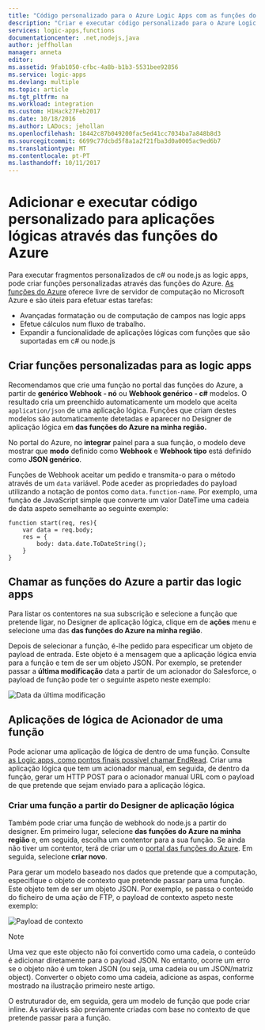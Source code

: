 ```yaml
---
title: "Código personalizado para o Azure Logic Apps com as funções do Azure | Microsoft Docs"
description: "Criar e executar código personalizado para o Azure Logic Apps com as funções do Azure"
services: logic-apps,functions
documentationcenter: .net,nodejs,java
author: jeffhollan
manager: anneta
editor: 
ms.assetid: 9fab1050-cfbc-4a8b-b1b3-5531bee92856
ms.service: logic-apps
ms.devlang: multiple
ms.topic: article
ms.tgt_pltfrm: na
ms.workload: integration
ms.custom: H1Hack27Feb2017
ms.date: 10/18/2016
ms.author: LADocs; jehollan
ms.openlocfilehash: 18442c87b049200fac5ed41cc7034ba7a848b8d3
ms.sourcegitcommit: 6699c77dcbd5f8a1a2f21fba3d0a0005ac9ed6b7
ms.translationtype: MT
ms.contentlocale: pt-PT
ms.lasthandoff: 10/11/2017
---
```

# <a name="add-and-run-custom-code-for-logic-apps-through-azure-functions"></a>Adicionar e executar código personalizado para aplicações lógicas através das funções do Azure

Para executar fragmentos personalizados de c# ou node.js as logic apps, pode criar funções personalizadas através das funções do Azure. 
[As funções do Azure](../azure-functions/functions-overview.md) oferece livre de servidor de computação no Microsoft Azure e são úteis para efetuar estas tarefas:

* Avançadas formatação ou de computação de campos nas logic apps
* Efetue cálculos num fluxo de trabalho.
* Expandir a funcionalidade de aplicações lógicas com funções que são suportadas em c# ou node.js

## <a name="create-custom-functions-for-your-logic-apps"></a>Criar funções personalizadas para as logic apps

Recomendamos que crie uma função no portal das funções do Azure, a partir de **genérico Webhook - nó** ou **Webhook genérico - c#** modelos. O resultado cria um preenchido automaticamente um modelo que aceita `application/json` de uma aplicação lógica. Funções que criam destes modelos são automaticamente detetadas e aparecer no Designer de aplicação lógica em **das funções do Azure na minha região.**

No portal do Azure, no **integrar** painel para a sua função, o modelo deve mostrar que **modo** definido como **Webhook** e **Webhook tipo** está definido como **JSON genérico**. 

Funções de Webhook aceitar um pedido e transmita-o para o método através de um `data` variável. Pode aceder as propriedades do payload utilizando a notação de pontos como `data.function-name`. Por exemplo, uma função de JavaScript simple que converte um valor DateTime uma cadeia de data aspeto semelhante ao seguinte exemplo:

```
function start(req, res){
    var data = req.body;
    res = {
        body: data.date.ToDateString();
    }
}
```

## <a name="call-azure-functions-from-logic-apps"></a>Chamar as funções do Azure a partir das logic apps

Para listar os contentores na sua subscrição e selecione a função que pretende ligar, no Designer de aplicação lógica, clique em de **ações** menu e selecione uma das **das funções do Azure na minha região**.

Depois de selecionar a função, é-lhe pedido para especificar um objeto de payload de entrada. Este objeto é a mensagem que a aplicação lógica envia para a função e tem de ser um objeto JSON. Por exemplo, se pretender passar a **última modificação** data a partir de um acionador do Salesforce, o payload de função pode ter o seguinte aspeto neste exemplo:

![Data da última modificação][1]

## <a name="trigger-logic-apps-from-a-function"></a>Aplicações de lógica de Acionador de uma função

Pode acionar uma aplicação de lógica de dentro de uma função. Consulte [as Logic apps, como pontos finais possível chamar EndRead](logic-apps-http-endpoint.md). Criar uma aplicação lógica que tem um acionador manual, em seguida, de dentro da função, gerar um HTTP POST para o acionador manual URL com o payload de que pretende que sejam enviado para a aplicação lógica.

### <a name="create-a-function-from-logic-app-designer"></a>Criar uma função a partir do Designer de aplicação lógica

Também pode criar uma função de webhook do node.js a partir do designer. Em primeiro lugar, selecione **das funções do Azure na minha região** e, em seguida, escolha um contentor para a sua função. Se ainda não tiver um contentor, terá de criar um o [portal das funções do Azure](https://functions.azure.com/signin). Em seguida, selecione **criar novo**.  

Para gerar um modelo baseado nos dados que pretende que a computação, especifique o objeto de contexto que pretende passar para uma função. Este objeto tem de ser um objeto JSON. Por exemplo, se passa o conteúdo do ficheiro de uma ação de FTP, o payload de contexto aspeto neste exemplo:

![Payload de contexto][2]

> [!NOTE]
> Uma vez que este objecto não foi convertido como uma cadeia, o conteúdo é adicionar diretamente para o payload JSON. No entanto, ocorre um erro se o objeto não é um token JSON (ou seja, uma cadeia ou um JSON/matriz object). Converter o objeto como uma cadeia, adicione as aspas, conforme mostrado na ilustração primeiro neste artigo.
> 

O estruturador de, em seguida, gera um modelo de função que pode criar inline. As variáveis são previamente criadas com base no contexto de que pretende passar para a função.

<!--Image references-->
[1]: ./media/logic-apps-azure-functions/callfunction.png
[2]: ./media/logic-apps-azure-functions/createfunction.png
